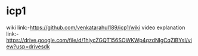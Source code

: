 # icp1
wiki link:-https://github.com/venkatarahul189/icp1/wiki
video explanation link:-https://drive.google.com/file/d/1hiycZGQT156SOWKWp4qzdNIgCqZiBYsI/view?usp=drivesdk
